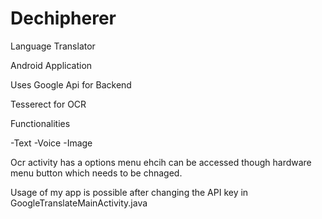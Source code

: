 # Dechipherer
Language Translator

Android Application

Uses Google Api for Backend

Tesserect for OCR

Functionalities

-Text
-Voice
-Image


Ocr activity has a options menu ehcih can be accessed though hardware menu button which needs to be chnaged.

Usage of my app is possible after changing the API key in GoogleTranslateMainActivity.java
